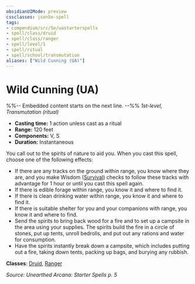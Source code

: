 ```yaml
---
obsidianUIMode: preview
cssclasses: json5e-spell
tags:
- compendium/src/5e/uastarterspells
- spell/class/druid
- spell/class/ranger
- spell/level/1
- spell/ritual
- spell/school/transmutation
aliases: ["Wild Cunning (UA)"]
---
```

# Wild Cunning (UA)
%%-- Embedded content starts on the next line. --%%
*1st-level, Transmutation (ritual)*  

- **Casting time:** 1 action unless cast as a ritual
- **Range:** 120 feet
- **Components:** V, S
- **Duration:** Instantaneous

You call out to the spirits of nature to aid you. When you cast this spell, choose one of the following effects:

- If there are any tracks on the ground within range, you know where they are, and you make Wisdom ([Survival](/Systems/5e/rules/skills.md#Survival)) checks to follow these tracks with advantage for 1 hour or until you cast this spell again.  
- If there is edible forage within range, you know it and where to find it.  
- If there is clean drinking water within range, you know it and where to find it.  
- If there is suitable shelter for you and your companions with range, you know it and where to find.  
- Send the spirits to bring back wood for a fire and to set up a campsite in the area using your supplies. The spirits build the fire in a circle of stones, put up tents, unroll bedrolls, and put out any rations and water for consumption.  
- Have the spirits instantly break down a campsite, which includes putting out a fire, taking down tents, packing up bags, and burying any rubbish.  

**Classes**: [Druid](/Systems/5e/classes/druid.md), [Ranger](/Systems/5e/classes/ranger.md)

*Source: Unearthed Arcana: Starter Spells p. 5*